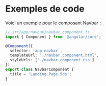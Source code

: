 # Exemples de code

Voici un exemple pour le composant Navbar :

```typescript
// src/app/navbar/navbar.component.ts
import { Component } from '@angular/core';

@Component({
  selector: 'app-navbar',
  templateUrl: './navbar.component.html',
  styleUrls: ['./navbar.component.css']
})
export class NavbarComponent {
  title = 'Landing Page 5ds';
}
